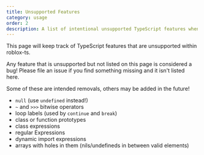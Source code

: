 ```yaml
---
title: Unsupported Features
category: usage
order: 2
description: A list of intentional unsupported TypeScript features when using roblox-ts.
---
```


This page will keep track of TypeScript features that are unsupported within roblox-ts.

Any feature that is unsupported but not listed on this page is considered a bug! Please file an issue if you find something missing and it isn't listed here.

Some of these are intended removals, others may be added in the future!

- `null` (use `undefined` instead!)
- `~` and `>>>` bitwise operators
- loop labels (used by `continue` and `break`)
- class or function prototypes
- class expressions
- regular Expressions
- dynamic import expressions
- arrays with holes in them (nils/undefineds in between valid elements)
